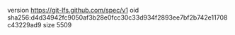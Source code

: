 version https://git-lfs.github.com/spec/v1
oid sha256:d4d34942fc9050af3b28e0fcc30c33d934f2893ee7bf2b742e11708c43229ad9
size 5509
